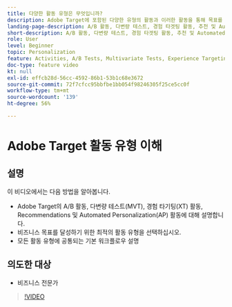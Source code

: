 ```yaml
---
title: 다양한 활동 유형은 무엇입니까?
description: Adobe Target에 포함된 다양한 유형의 활동과 이러한 활동을 통해 목표를 달성할 수 있는 방법에 대해 알아봅니다. 이 비디오를 통해 A/B 활동, 다변량 테스트(MVT), 경험 타겟팅(XT) 활동, 추천 및 AP(Automated Personalization) 활동에 대해 알아봅니다.
landing-page-description: A/B 활동, 다변량 테스트, 경험 타겟팅 활동, 추천 및 Automated Personalization 활동의 기본 사항에 대해 알아봅니다.
short-description: A/B 활동, 다변량 테스트, 경험 타겟팅 활동, 추천 및 Automated Personalization 활동의 기본 사항에 대해 알아봅니다.
role: User
level: Beginner
topic: Personalization
feature: Activities, A/B Tests, Multivariate Tests, Experience Targeting, Recommendations, Automated Personalization, Visual Experience Composer (VEC)
doc-type: feature video
kt: null
exl-id: effcb28d-56cc-4592-86b1-53b1c68e3672
source-git-commit: 72f7cfcc95bbfbe1bb054f98246305f25ce5cc0f
workflow-type: tm+mt
source-wordcount: '139'
ht-degree: 56%

---
```


# Adobe Target 활동 유형 이해

## 설명

이 비디오에서는 다음 방법을 알아봅니다.

* Adobe Target의 A/B 활동, 다변량 테스트(MVT), 경험 타기팅(XT) 활동, Recommendations 및 Automated Personalization(AP) 활동에 대해 설명합니다.
* 비즈니스 목표를 달성하기 위한 최적의 활동 유형을 선택하십시오.
* 모든 활동 유형에 공통되는 기본 워크플로우 설명

## 의도한 대상

* 비즈니스 전문가

>[!VIDEO](https://video.tv.adobe.com/v/17386/?quality=12)
